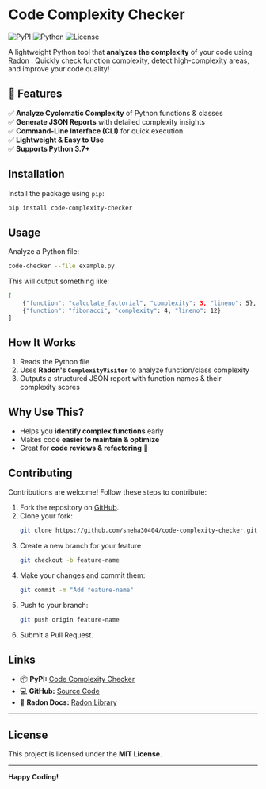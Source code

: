 # Code Complexity Checker

[![PyPI](https://img.shields.io/pypi/v/code-complexity-checker.svg)](https://pypi.org/project/code-complexity-checker/)
[![Python](https://img.shields.io/badge/python-3.7%2B-blue)](https://www.python.org/)
[![License](https://img.shields.io/badge/license-MIT-green)](LICENSE)

A lightweight Python tool that **analyzes the complexity** of your code using [Radon](https://radon.readthedocs.io/) . Quickly check function complexity, detect high-complexity areas, and improve your code quality! 

## 🔹 Features
✅ **Analyze Cyclomatic Complexity** of Python functions & classes  
✅ **Generate JSON Reports** with detailed complexity insights  
✅ **Command-Line Interface (CLI)** for quick execution  
✅ **Lightweight & Easy to Use**  
✅ **Supports Python 3.7+**

## Installation
Install the package using `pip`:
```bash
pip install code-complexity-checker
```

## Usage
Analyze a Python file:
```bash
code-checker --file example.py
```
This will output something like:
```bash
[
    {"function": "calculate_factorial", "complexity": 3, "lineno": 5},
    {"function": "fibonacci", "complexity": 4, "lineno": 12}
]
```

## How It Works

1. Reads the Python file
2. Uses **Radon's `ComplexityVisitor`** to analyze function/class complexity
3. Outputs a structured JSON report with function names & their complexity scores


## Why Use This?

- Helps you **identify complex functions** early  
- Makes code **easier to maintain & optimize**  
- Great for **code reviews & refactoring** 📌  

## Contributing
Contributions are welcome! Follow these steps to contribute:

1. Fork the repository on [GitHub](https://github.com/sneha30404/code-complexity-checker).
2. Clone your fork:
   ```bash
   git clone https://github.com/sneha30404/code-complexity-checker.git
    ```
3. Create a new branch for your feature
    ```bash
    git checkout -b feature-name
    ```
4. Make your changes and commit them:
    ```bash
    git commit -m "Add feature-name"
    ```
5. Push to your branch:
    ```bash
    git push origin feature-name
    ```
6. Submit a Pull Request.


## Links

- 📦 **PyPI:** [Code Complexity Checker](https://pypi.org/project/code-complexity-checker/)  
- 💻 **GitHub:** [Source Code](https://github.com/sneha30404/code-complexity-checker/)  
- 📖 **Radon Docs:** [Radon Library](https://radon.readthedocs.io/)  

---

## License

This project is licensed under the **MIT License**.

---

**Happy Coding!** 
